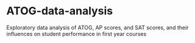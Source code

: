 # ATOG-data-analysis
Exploratory data analysis of ATOG, AP scores, and SAT scores, and their influences on student performance in first year courses
